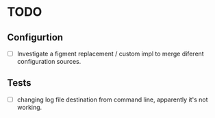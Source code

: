 # TODO

## Configurtion

- [ ] Investigate a figment replacement / custom impl to merge diferent configuration
    sources.

## Tests

- [ ] changing log file destination from command line, apparently it's not working.
